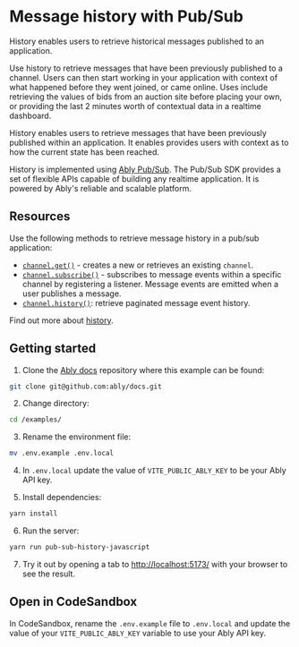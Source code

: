 # Message history with Pub/Sub

History enables users to retrieve historical messages published to an application.

Use history to retrieve messages that have been previously published to a channel. Users can then start working in your application with context of what happened before they went joined, or came online. Uses include retrieving the values of bids from an auction site before placing your own, or providing the last 2 minutes worth of contextual data in a realtime dashboard.

History enables users to retrieve messages that have been previously published within an application. It enables provides users with context as to how the current state has been reached.

History is implemented using [Ably Pub/Sub](https://ably.com/docs/products/channels). The Pub/Sub SDK provides a set of flexible APIs capable of building any realtime application. It is powered by Ably's reliable and scalable platform.

## Resources

Use the following methods to retrieve message history in a pub/sub application:

* [`channel.get()`](https://ably.com/docs/channels#create) - creates a new or retrieves an existing `channel`.
* [`channel.subscribe()`](https://ably.com/docs/channels#subscribe) - subscribes to message events within a specific channel by registering a listener. Message events are emitted when a user publishes a message.
* [`channel.history()`](https://ably.com/docs/storage-history/history#retrieve-channel): retrieve paginated message event history.

Find out more about [history](https://ably.com/docs/storage-history/history).

## Getting started

1. Clone the [Ably docs](https://github.com/ably/docs) repository where this example can be found:

```sh
git clone git@github.com:ably/docs.git
```

2. Change directory:

```sh
cd /examples/
```

3. Rename the environment file:

```sh
mv .env.example .env.local
```

4. In `.env.local` update the value of `VITE_PUBLIC_ABLY_KEY` to be your Ably API key.

5. Install dependencies:

```sh
yarn install
```

6. Run the server:

```sh
yarn run pub-sub-history-javascript
```

7. Try it out by opening a tab to [http://localhost:5173/](http://localhost:5173/) with your browser to see the result.

## Open in CodeSandbox

In CodeSandbox, rename the `.env.example` file to `.env.local` and update the value of your `VITE_PUBLIC_ABLY_KEY` variable to use your Ably API key.
